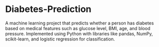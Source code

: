 # Diabetes-Prediction
A machine learning project that predicts whether a person has diabetes based on medical features such as glucose level, BMI, age, and blood pressure. Implemented using Python with libraries like pandas, NumPy, scikit-learn, and logistic regression for classification.

